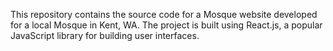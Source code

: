 This repository contains the source code for a Mosque website developed for a local Mosque in Kent, WA. The project is built using React.js, a popular JavaScript library for building user interfaces.
